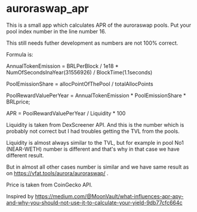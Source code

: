 # auroraswap_apr

This is a small app which calculates APR of the auroraswap pools. Put your pool index number in the line number 16.

This still needs futher development as numbers are not 100% correct.

Formula is:

AnnualTokenEmission = BRLPerBlock / 1e18 * NumOfSecondsInaYear(31556926) / BlockTime(1.1seconds)

PoolEmissionShare = allocPointOfThePool / totalAllocPoints

PoolRewardValuePerYear = AnnualTokenEmission * PoolEmissionShare * BRLprice;

APR = PoolRewardValuePerYear / Liquidity * 100

Liquidity is taken from DexScreener API. And this is the number which is probably not correct but I had troubles getting the TVL from the pools.

Liquidity is almost always similar to the TVL, but for example in pool No1 (NEAR-WETH) number is different and that's why in that case we have different result.

But in almost all other cases number is similar and we have same result as on https://vfat.tools/aurora/auroraswap/ .

Price is taken from CoinGecko API.

Inspired by https://medium.com/@MoonVault/what-influences-apr-apy-and-why-you-should-not-use-it-to-calculate-your-yield-9db77cfc664c
